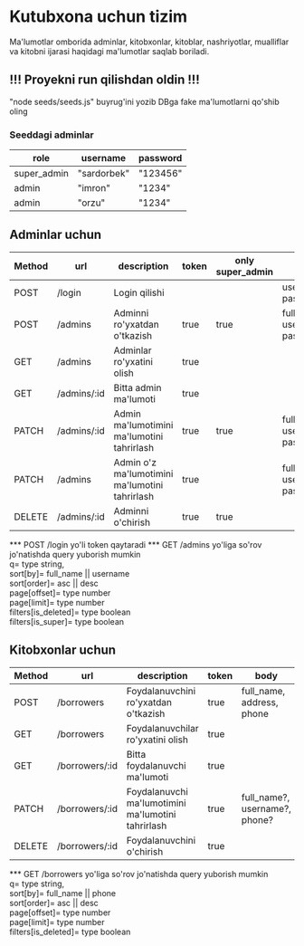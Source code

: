 # Kutubxona uchun tizim

Ma'lumotlar omborida adminlar, kitobxonlar, kitoblar, nashriyotlar, mualliflar va kitobni ijarasi haqidagi ma'lumotlar saqlab boriladi.

## !!! Proyekni run qilishdan oldin !!!
"node seeds/seeds.js" buyrug'ini yozib DBga fake ma'lumotlarni qo'shib oling

### Seeddagi adminlar

| role | username | password |
| --- | --- | --- |
| super_admin | "sardorbek" | "123456" |
| admin | "imron" | "1234" |
| admin | "orzu" | "1234" |

## Adminlar uchun

| Method | url | description | token | only super_admin | body |
|---|---|---|---|---|---|
| POST | /login | Login qilishi | | | username, password |
| POST | /admins | Adminni ro'yxatdan o'tkazish | true | true | full_name, username, password |
| GET | /admins | Adminlar ro'yxatini olish | true | | |
| GET | /admins/:id | Bitta admin ma'lumoti | true | | |
| PATCH | /admins/:id | Admin ma'lumotimini ma'lumotini tahrirlash | true | true | full_name?, username?, password? |
| PATCH | /admins | Admin o'z ma'lumotimini ma'lumotini tahrirlash | true | | full_name?, username?, password? |
| DELETE | /admins/:id | Adminni o'chirish | true | true | |


*** POST /login yo'li token qaytaradi
*** GET /admins yo'liga so'rov jo'natishda query yuborish mumkin
<br>
q= type string,
<br>
sort[by]= full_name || username
<br>
sort[order]= asc || desc
<br>
page[offset]= type number
<br>
page[limit]= type number
<br>
filters[is_deleted]= type boolean
<br>
filters[is_super]= type boolean

## Kitobxonlar uchun

| Method | url | description | token | body |
|---|---|---|---|---|
| POST | /borrowers | Foydalanuvchini ro'yxatdan o'tkazish | true | full_name, address, phone |
| GET | /borrowers | Foydalanuvchilar ro'yxatini olish | true | |
| GET | /borrowers/:id | Bitta foydalanuvchi ma'lumoti | true | |
| PATCH | /borrowers/:id | Foydalanuvchi ma'lumotimini ma'lumotini tahrirlash | true | full_name?, username?, phone? |
| DELETE | /borrowers/:id | Foydalanuvchini o'chirish | true | |

*** GET /borrowers yo'liga so'rov jo'natishda query yuborish mumkin
<br>
q= type string,
<br>
sort[by]= full_name || phone
<br>
sort[order]= asc || desc
<br>
page[offset]= type number
<br>
page[limit]= type number
<br>
filters[is_deleted]= type boolean